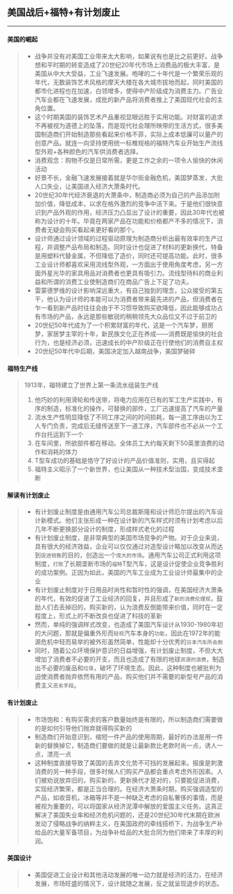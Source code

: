 ## 美国战后+福特+有计划废止
-------------------------------------

#### 美国的崛起
> - 战争并没有对美国工业带来太大影响，如果说有也是比之前更好。战争想和平时期的转变造成了20世纪20年代市场上消费品的极大丰富，是美国从中大大受益，工业飞速发展。咆哮的二十年代是一个繁荣乐观的年代，无数装饰艺术风格的摩天大楼在各大城市拔地而起，同时美国的都市化进程也在加速，白领增多，使得中产阶级成为消费主力。广告业汽车业都在飞速发展，成批的新产品将消费者推上了美国现代社会的主角位置。  
> - 这个时期美国的装饰艺术产品重视显眼远胜于实用功能。对财富的追求不再被视为道德上的坠落，而是现代社会理所映带的生活方式，很多美国制造商们开始制造那些看起来价格不菲，实际上成本低廉可以量产的创意产品。就连一向坚持使用统一标椎规格的福特汽车业开始生产流线型外观+各种颜色的汽车供消费者选择。  
> - 消费观念：购物不仅是日常所需，更是工作之余的一项令人愉快的休闲活动  
> - 好景不长，金融飞速发展接着就是华尔街金融危机，美国梦蒸发，大批人口失业，让美国进入经济大萧条时代。  
> - 20世纪30年代经济衰退的大萧条中，制造商必须为自己的产品添加附加价值，降低成本，以求在格外激烈的竞争中活下来。于是他们很快意识到产品外观的作用，经济压力凸显出了设计的重要，因此30年代也被称为设计的十年。毕竟在两家产品在功能和价格都产不多的情况下，消费者无疑会购买看起来更好看的那个。
> - 设计师通过设计领域的过程驱动原理为制造商分析出最有效率的生产过程，并调整产品布局和制造。同时设计也促进了材料的更新换代，特备是用塑料代替金属，不但降低了造价，同时还可提高功能。此时，很多工业设计师都喜欢采用流线型外观，一方面出于使用角度考虑，另一方面外星光华的家具用品对消费者也更具有吸引力。流线型待料的商业利益和所谓的消费工业使制造商们在商品广告上下足了功夫。  
> - 雷蒙德罗维的设计影响深远重大，有自己独到的理念，公众接受的第五干，他认为设计师的本能可以为消费者带来最先进的产品，但消费者在乍一看到新产品时往往会由于不习惯导致购买欲降低，因此能够成功占有市场的产品，永远是那些敏锐的稍稍领先大众品位又不过于前卫的
> - 20世纪50年代成为了一个积累财富的年代，这是一个汽车梦，厨房梦，家居梦主宰的十年，新民族文化正在养成——消费既是愉快的社会行为，也是经济必须，迅速成长的中产阶级正在行使他们的消费自主权
> - 20世纪50年代中后期，美国决定加入越南战争，美国梦破碎

#### 福特生产线
> 1913年，福特建立了世界上第一条流水组装生产线  
> 1. 他巧妙的利用滑轮和传送带，将电力应用在已有的军工生产实践中，有序的制造，标准化的操作，可替换的部件，工厂迅速提高了汽车的产量  
> 2. 流水生产性明显降低了不同工序之间的时间损耗，每一道工序由以为工人专门负责，完成后无缝传送至下一道工序，汽车部件也不必从一个工作台托运到下一个  
> 3. 在车间里，所欲部件都在移动。全体员工大约每天剩下50英里浪费的动作和消耗的体力
> 4. T型车成功的基础是恪守了好设计的产品价值准则，实用，且买得起
> 5. 福特主义昭示了一个新世界，也让美国从一种技术型治国，变成技术垄断

#### 解读有计划废止
> - 有计划废止制度是由通用汽车公司总裁斯隆和设计师厄尔提出的汽车设计新模式。他们主张形成一种在设计新的汽车样式时须有计划考虑以后几年不断更换部分设计的制度，形成样式老化的过程
> - 有计划废止制度，是非常典型的美国市场竞争的产物。对于企业来说，具有很大的经济效益，企业可以仅仅通过对造型设计略加以改变从而达到`促进销售`的目的，创造出一个`庞大的市场`。通用汽车公司正式利用这项制度，`打败`了长期垄断市场的`福特`T型汽车，这是设计促使企业竞争胜利的成功案例。正因为如此，美国的汽车工业成为工业设计师最集中的企业
> - 有计划废止制度对于日用品时尚性和暂时性的强调，在美国经济大萧条的年代，有效的促进了工业经济的回复，并且形成了`新的消费伦理观`，鼓励人们去丢掉旧的，购买新的，认为浪费反倒能带来价值，同时在一定程度上，形式上的不断改良也促进了科技的革新
> - 然而，单纯的强调样式改变，也造成了美国汽车设计从1930-1980年初的大问题，那就是偏重外形而`轻视`汽车本身的`功能`，因此在1972年的能源危机中轻而易举的被外形虽然简单，性能却十分优秀的`日本汽车所击倒`
> - 同时，随着公众环境保护意识的日益增强，有计划废止制度，不但大大增加了消费者不必要的开支，而且也造成了有限的地球`资源的浪费`，制造出不必要的废品和`垃圾`，破坏了环境生态。因此，这种制度也被批判为迫使消费者抛弃依然有用的产品，购买他们并不需要的新型号产品的消费主义`恶劣手段`。

#### 有计划废止
> - 市场饱和：有购买需求的客户数量始终是有限的，所以制造商们需要做的是如何引导他们抛弃就得购买新的  
> - 制造商们开始意识到，缩短一件产品的使用周期，最好的办法是用一件新的替换掉它，制造商们要做的就是让最新款比老款时尚一点，诱人一点，漂亮一点  
> - 这种制度直接导致了美国的丢弃文化势不可挡的发展起来。报废是刺激消费的另一种手段，很多时候人们购买产品都会重点考虑外形因素。人们被劝说放弃旧的，购买新的，更新换代才是对的，只要能促进消费，实现经济繁荣，都是正当合理的。在经济大萧条时期，购买强调造型的产品，如收音机，冰箱等并不是一种缺乏考虑的自私奢侈的事情，而是被视为重要的，可以将国家从经济泥潭中解放的爱国主义任务。这真正解决了美国失业率和经济危机问题的，还是20世纪30年代末期在欧洲发动了侵略战争的纳粹主义，在美国政府的牵线搭桥下，为战争生产补给品的大量军备项目，为战争补给品的大批合同为他们带来了丰厚的利润。

#### 美国设计
> - 美国促进工业设计和其他活动发展的唯一动力就是经济的活力，在经济发展，市场旺盛的情况下，设计就随之发展，反之就呈现退步的状态。

